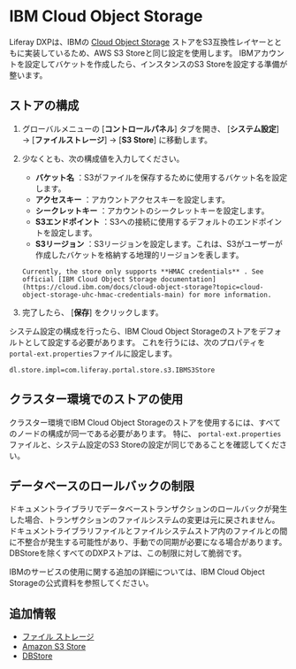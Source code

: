 # IBM Cloud Object Storage

Liferay DXPは、IBMの [Cloud Object Storage](https://cloud.ibm.com/docs/cloud-object-storage?topic=cloud-object-storage-getting-started-cloud-object-storage) ストアをS3互換性レイヤーとともに実装しているため、AWS S3 Storeと同じ設定を使用します。 IBMアカウントを設定してバケットを作成したら、インスタンスのS3 Storeを設定する準備が整います。

<a name="configuring-the-store" />

## ストアの構成

1.  グローバルメニューの [**コントロールパネル**] タブを開き、 [**システム設定**] → [**ファイルストレージ**] → [**S3 Store**] に移動します。

2.  少なくとも、次の構成値を入力してください。

      - **バケット名** ：S3がファイルを保存するために使用するバケット名を設定します。
      - **アクセスキー** ：アカウントアクセスキーを設定します。
      - **シークレットキー** ：アカウントのシークレットキーを設定します。
      - **S3エンドポイント** ：S3への接続に使用するデフォルトのエンドポイントを設定します。
      - **S3リージョン** ：S3リージョンを設定します。これは、S3がユーザーが作成したバケットを格納する地理的リージョンを表します。
    
    <!-- end list -->
    
    ```{important}
    Currently, the store only supports **HMAC credentials** . See official [IBM Cloud Object Storage documentation](https://cloud.ibm.com/docs/cloud-object-storage?topic=cloud-object-storage-uhc-hmac-credentials-main) for more information.
    ```

3.  完了したら、 [**保存**] をクリックします。

システム設定の構成を行ったら、IBM Cloud Object Storageのストアをデフォルトとして設定する必要があります。 これを行うには、次のプロパティを`portal-ext.properties`ファイルに設定します。

``` properties
dl.store.impl=com.liferay.portal.store.s3.IBMS3Store
```

<a name="using-the-store-in-a-clustered-environment" />

## クラスター環境でのストアの使用

クラスター環境でIBM Cloud Object Storageのストアを使用するには、すべてのノードの構成が同一である必要があります。 特に、 `portal-ext.properties`ファイルと、システム設定のS3 Storeの設定が同じであることを確認してください。

<a name="database-rollback-limitation" />

## データベースのロールバックの制限

ドキュメントライブラリでデータベーストランザクションのロールバックが発生した場合、トランザクションのファイルシステムの変更は元に戻されません。 ドキュメントライブラリファイルとファイルシステムストア内のファイルとの間に不整合が発生する可能性があり、手動での同期が必要になる場合があります。 DBStoreを除くすべてのDXPストアは、この制限に対して脆弱です。

IBMのサービスの使用に関する追加の詳細については、IBM Cloud Object Storageの公式資料を参照してください。

<a name="additional-information" />

## 追加情報

  - [ファイル ストレージ](../../file-storage.md)
  - [Amazon S3 Store](./amazon-s3-store.md)
  - [DBStore](./dbstore.md)
